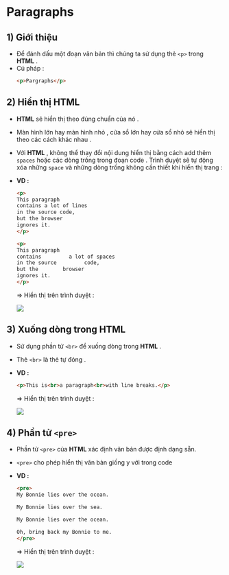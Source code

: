 # Paragraphs
## **1) Giới thiệu**
- Để đánh dấu một đoạn văn bản thì chúng ta sử dụng thẻ `<p>` trong **HTML** .
- Cú pháp :
    ```html
    <p>Pargraphs</p>
## **2) Hiển thị HTML**
- **HTML** sẽ hiển thị theo đúng chuẩn của nó .
- Màn hình lớn hay màn hình nhỏ , cửa sổ lớn hay cửa sổ nhỏ sẽ hiển thị theo các cách khác nhau .
- Với **HTML** , không thể thay đổi nội dung hiển thị bằng cách add thêm `spaces` hoặc các dòng trống trong đoạn code . Trình duyệt sẽ tự động xóa những `space` và những dòng trống không cần thiết khi hiển thị trang :
- **VD :**
    ```html
    <p>
    This paragraph
    contains a lot of lines
    in the source code,
    but the browser
    ignores it.
    </p>

    <p>
    This paragraph
    contains         a lot of spaces
    in the source         code,
    but the        browser
    ignores it.
    </p>
    ```
    => Hiển thị trên trình duyệt :

    <img src=https://i.imgur.com/ZT9h9nQ.png>

## **3) Xuống dòng trong HTML**
- Sử dụng phần tử `<br>` để xuống dòng trong **HTML** .
- Thẻ `<br>` là thẻ tự đóng .
- **VD :**
    ```html
    <p>This is<br>a paragraph<br>with line breaks.</p>
    ```
    => Hiển thị trên trình duyệt :

    <img src=https://i.imgur.com/tXhzQhq.png>

## **4) Phần tử `<pre>`**
- Phần tử `<pre>` của **HTML** xác định văn bản được định dạng sẵn.
- `<pre>` cho phép hiển thị văn bản giống y với trong code
- **VD :**
    ```html
    <pre>
    My Bonnie lies over the ocean.

    My Bonnie lies over the sea.

    My Bonnie lies over the ocean.

    Oh, bring back my Bonnie to me.
    </pre>
    ```
    => Hiển thị trên trình duyệt :

    <img src=https://i.imgur.com/leEuORy.png>